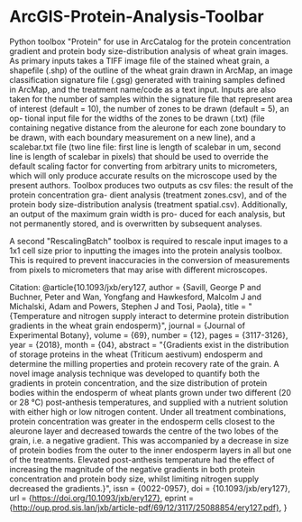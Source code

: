 # ArcGIS-Protein-Analysis-Toolbar
Python toolbox "Protein" for use in ArcCatalog for the protein concentration gradient
and protein body size-distribution analysis of wheat grain images. As primary inputs
takes a TIFF image file of the stained wheat grain, a shapefile (.shp) of the outline of
the wheat grain drawn in ArcMap, an image classification signature file (.gsg) generated
with training samples defined in ArcMap, and the treatment name/code as a text input.
Inputs are also taken for the number of samples within the signature file that represent
area of interest (default = 10), the number of zones to be drawn (default = 5), an op-
tional input file for the widths of the zones to be drawn (.txt) (file containing negative
distance from the aleurone for each zone boundary to be drawn, with each boundary
measurement on a new line), and a scalebar.txt file (two line file: first line is length
of scalebar in um, second line is length of scalebar in pixels) that should be used to
override the default scaling factor for converting from arbitrary units to micrometers,
which will only produce accurate results on the microscope used by the present authors.
Toolbox produces two outputs as csv files: the result of the protein concentration gra-
dient analysis (treatment zones.csv), and of the protein body size-distribution analysis
(treatment spatial.csv). Additionally, an output of the maximum grain width is pro-
duced for each analysis, but not permanently stored, and is overwritten by subsequent
analyses.

A second "RescalingBatch" toolbox is required to rescale input images to a 1x1 cell
size prior to inputting the images into the protein analysis toolbox. This is required to
prevent inaccuracies in the conversion of measurements from pixels to micrometers that
may arise with different microscopes.


Citation:
@article{10.1093/jxb/ery127,
    author = {Savill, George P and Buchner, Peter and Wan, Yongfang and Hawkesford, Malcolm J and Michalski, Adam and Powers, Stephen J and Tosi, Paola},
    title = "{Temperature and nitrogen supply interact to determine protein distribution gradients in the wheat grain endosperm}",
    journal = {Journal of Experimental Botany},
    volume = {69},
    number = {12},
    pages = {3117-3126},
    year = {2018},
    month = {04},
    abstract = "{Gradients exist in the distribution of storage proteins in the wheat (Triticum aestivum) endosperm and determine the milling properties and protein recovery rate of the grain. A novel image analysis technique was developed to quantify both the gradients in protein concentration, and the size distribution of protein bodies within the endosperm of wheat plants grown under two different (20 or 28 °C) post-anthesis temperatures, and supplied with a nutrient solution with either high or low nitrogen content. Under all treatment combinations, protein concentration was greater in the endosperm cells closest to the aleurone layer and decreased towards the centre of the two lobes of the grain, i.e. a negative gradient. This was accompanied by a decrease in size of protein bodies from the outer to the inner endosperm layers in all but one of the treatments. Elevated post-anthesis temperature had the effect of increasing the magnitude of the negative gradients in both protein concentration and protein body size, whilst limiting nitrogen supply decreased the gradients.}",
    issn = {0022-0957},
    doi = {10.1093/jxb/ery127},
    url = {https://doi.org/10.1093/jxb/ery127},
    eprint = {http://oup.prod.sis.lan/jxb/article-pdf/69/12/3117/25088854/ery127.pdf},
}

